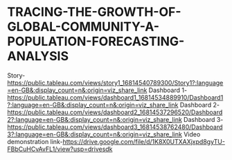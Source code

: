 # TRACING-THE-GROWTH-OF-GLOBAL-COMMUNITY-A-POPULATION-FORECASTING-ANALYSIS
Story- https://public.tableau.com/views/story1_16814540789300/Story1?:language=en-GB&:display_count=n&:origin=viz_share_link
Dashboard 1-https://public.tableau.com/views/dashboard1_16814534889910/Dashboard1?:language=en-GB&:display_count=n&:origin=viz_share_link
Dashboard 2-https://public.tableau.com/views/dashboard2_16814537296520/Dashboard2?:language=en-GB&:display_count=n&:origin=viz_share_link
Dashboard 3-https://public.tableau.com/views/dashboard3_16814538762480/Dashboard3?:language=en-GB&:display_count=n&:origin=viz_share_link
Video demonstration link-https://drive.google.com/file/d/1K8X0UTXAXjxpd8gyTU-FBbCuHCvAvFL1/view?usp=drivesdk
